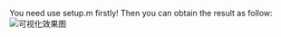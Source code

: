 You need use setup.m firstly!
Then you can obtain the result as follow:
![可视化效果图](https://github.com/yeyang1021/matlab_IPM/blob/master/pp.jpg)
